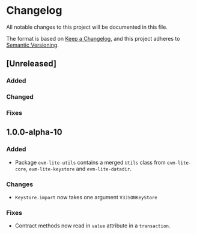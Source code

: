 # Changelog

All notable changes to this project will be documented in this file.

The format is based on [Keep a Changelog](https://keepachangelog.com/en/1.0.0/),
and this project adheres to [Semantic Versioning](https://semver.org/spec/v2.0.0.html).

## [Unreleased]

### Added

### Changed

### Fixes

## 1.0.0-alpha-10

### Added

-   Package `evm-lite-utils` contains a merged `Utils` class from `evm-lite-core`, `evm-lite-keystore` and `evm-lite-datadir`.

### Changes

-   `Keystore.import` now takes one argument `V3JSONKeyStore`

### Fixes

-   Contract methods now read in `value` attribute in a `transaction`.
